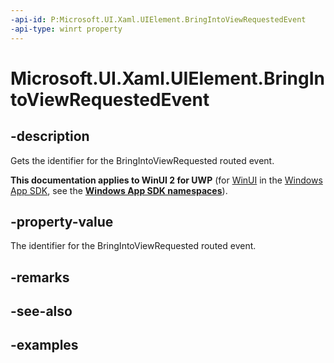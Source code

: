 ```yaml
---
-api-id: P:Microsoft.UI.Xaml.UIElement.BringIntoViewRequestedEvent
-api-type: winrt property
---
```


<!-- Property syntax.
public RoutedEvent BringIntoViewRequestedEvent { get; }
-->

# Microsoft.UI.Xaml.UIElement.BringIntoViewRequestedEvent

## -description

Gets the identifier for the BringIntoViewRequested routed event.

**This documentation applies to WinUI 2 for UWP** (for [WinUI](/windows/apps/winui/winui3/) in the [Windows App SDK](/windows/apps/windows-app-sdk/), see the **[Windows App SDK namespaces](/windows/windows-app-sdk/api/winrt/)**).

## -property-value

The identifier for the BringIntoViewRequested routed event.

## -remarks

## -see-also

## -examples

